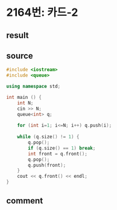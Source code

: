 2164번: 카드-2
==================

result
------


source
------
```c++
#include <iostream>
#include <queue>

using namespace std;

int main () {
    int N;
    cin >> N;
    queue<int> q;
    
    for (int i=1; i<=N; i++) q.push(i);
    
    while (q.size() != 1) {
        q.pop();
        if (q.size() == 1) break;
        int front = q.front();
        q.pop();
        q.push(front);
    }
    cout << q.front() << endl;
}


```

comment
-----
